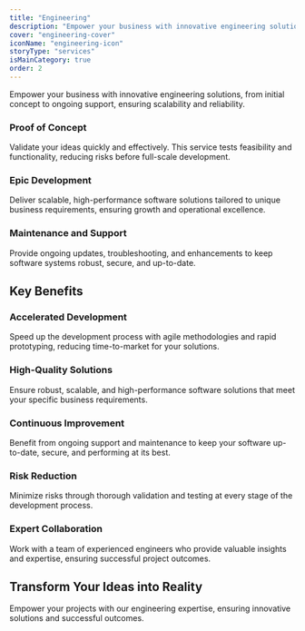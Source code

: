 ```yaml
---
title: "Engineering"
description: "Empower your business with innovative engineering solutions, from initial concept to ongoing support, ensuring scalability and reliability."
cover: "engineering-cover"
iconName: "engineering-icon"
storyType: "services"
isMainCategory: true
order: 2 
---
```


Empower your business with innovative engineering solutions, from initial concept to ongoing support, ensuring scalability and reliability.

### Proof of Concept

Validate your ideas quickly and effectively. This service tests feasibility and functionality, reducing risks before full-scale development.

### Epic Development

Deliver scalable, high-performance software solutions tailored to unique business requirements, ensuring growth and operational excellence.

### Maintenance and Support

Provide ongoing updates, troubleshooting, and enhancements to keep software systems robust, secure, and up-to-date.

## Key Benefits

### Accelerated Development

Speed up the development process with agile methodologies and rapid prototyping, reducing time-to-market for your solutions.

### High-Quality Solutions

Ensure robust, scalable, and high-performance software solutions that meet your specific business requirements.

### Continuous Improvement

Benefit from ongoing support and maintenance to keep your software up-to-date, secure, and performing at its best.

### Risk Reduction

Minimize risks through thorough validation and testing at every stage of the development process.

### Expert Collaboration

Work with a team of experienced engineers who provide valuable insights and expertise, ensuring successful project outcomes.

## Transform Your Ideas into Reality 

Empower your projects with our engineering expertise, ensuring innovative solutions and successful outcomes. 
